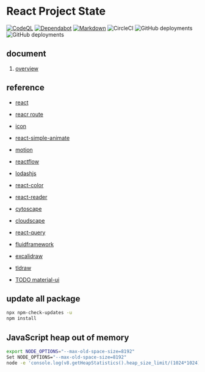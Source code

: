 # React Project State

[![CodeQL](https://github.com/futugyou/react-project/actions/workflows/codeql.yml/badge.svg?branch=master)](https://github.com/futugyou/react-project/actions/workflows/codeql.yml)
[![Dependabot](https://github.com/futugyou/react-project/actions/workflows/dependabot-auto.yml/badge.svg)](https://github.com/futugyou/react-project/actions/workflows/dependabot-auto.yml)
[![Markdown](https://github.com/futugyou/react-project/actions/workflows/markdownlint.yml/badge.svg)](https://github.com/futugyou/react-project/actions/workflows/markdownlint.yml)
![CircleCI](https://img.shields.io/circleci/build/github/futugyou/react-project/master?logo=CircleCI&label=circle-ci)
![GitHub deployments](https://img.shields.io/github/deployments/futugyou/react-project/Preview?logo=vercel&label=Vercel%20Preview)
![GitHub deployments](https://img.shields.io/github/deployments/futugyou/react-project/Production?logo=vercel&label=Vercel%20Production)

## document

1. [overview](./doc/01.overview.md)

## reference

- [react](https://react.dev/)

- [reacr route](https://reactrouter.com/en/main)

- [icon](https://react-icons.github.io/react-icons/icons?name=bs)

- [react-simple-animate](https://github.com/beekai-oss/react-simple-animate)

- [motion](https://github.com/framer/motion)

- [reactflow](https://reactflow.dev/)

- [lodashjs](https://www.lodashjs.com/)

- [react-color](https://github.com/uiwjs/react-color/)

- [react-reader](https://github.com/gerhardsletten/react-reader)

- [cytoscape](https://js.cytoscape.org/)

- [cloudscape](https://cloudscape.design/)

- [react-query](https://tanstack.com/query/latest/docs/react/overview)

- [fluidframework](https://fluidframework.com/)

- [excalidraw](https://docs.excalidraw.com/docs)

- [tldraw](https://canary.tldraw.dev/)

- [TODO material-ui](https://mui.com/material-ui)

## update all package

```sh
npx npm-check-updates -u
npm install 
```

## JavaScript heap out of memory

```sh
export NODE_OPTIONS="--max-old-space-size=8192"
Set NODE_OPTIONS="--max-old-space-size=8192"
node -e 'console.log(v8.getHeapStatistics().heap_size_limit/(1024*1024))'
```
